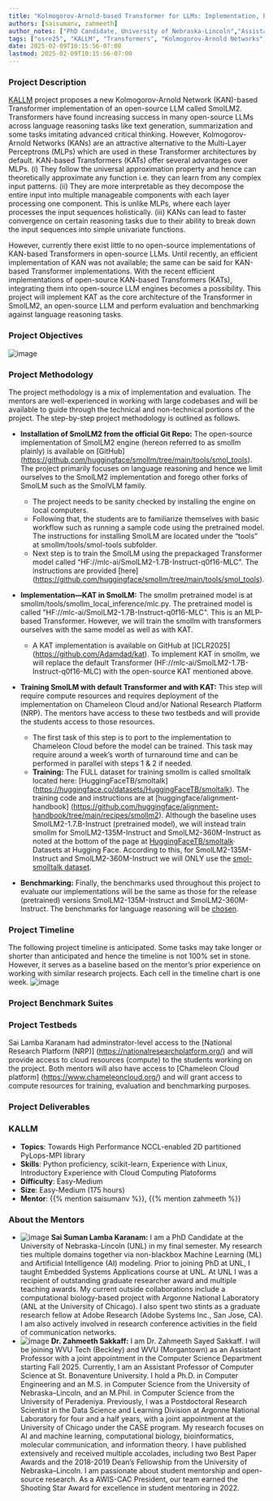 ```yaml
---
title: "Kolmogorov-Arnold-based Transformer for LLMs: Implementation, Evaluation and Benchmarking "
authors: [saisumanv, zahmeeth]
author_notes: ["PhD Candidate, University of Nebraska-Lincoln","Assistant Professor, West Virginia University"]
tags: ["osre25", "KALLM", "Transformers", "Kolmogorov-Arnold Networks", "smollm2"]
date: 2025-02-09T10:15:56-07:00
lastmod: 2025-02-09T10:15:56-07:00
---
```


###  Project Description
<!--- KALLM introduction --->
<!--- importance --->
[KALLM](https://github/saisumanv/KALLM) project proposes a new Kolmogorov-Arnold Network (KAN)-based Transformer implementation of an open-source LLM called SmolLM2. Transformers have found increasing success in many open-source LLMs across language reasoning tasks like text generation, summarization and some tasks imitating advanced critical thinking. However, Kolmogorov-Arnold Networks (KANs) are an attractive alternative to the Multi-Layer Perceptrons (MLPs) which are used in these Transformer architectures by default. KAN-based Transformers (KATs) offer several advantages over MLPs. (i) They follow the universal approximation property and hence can theoretically approximate any function i.e. they can learn from any complex input patterns. (ii) They are more interpretable as they decompose the entire input into multiple manageable components with each layer processing one component. This is unlike MLPs, where each layer processes the input sequences holistically. (iii) KANs can lead to faster convergence on certain reasoning tasks due to their ability to break down the input sequences into simple univariate functions. 

However, currently there exist little to no open-source implementations of KAN-based Transformers in open-source LLMs. Until recently, an efficient implementation of KAN was not available; the same can be said for KAN-based Transformer implementations. With the recent efficient implementations of open-source KAN-based Transformers (KATs), integrating them into open-source LLM engines becomes a possibility.  This project will implement KAT as the core architecture of the Transformer in SmolLM2, an open-source LLM and perform evaluation and benchmarking against language reasoning tasks. 

### Project Objectives
![image](https://github.com/user-attachments/assets/aa4e2fa1-1a33-4511-a76c-2e95e24feee1)


### Project Methodology
The project methodology is a mix of implementation and evaluation. The mentors are well-experienced in working with large codebases and will be available to guide through the technical and non-technical portions of the project. The step-by-step project methodology is outlined as follows. 

- **Installation of SmolLM2 from the official Git Repo:** The open-source implementation of SmolLM2 engine (hereon referred to as smollm plainly) is available on [GitHub] (https://github.com/huggingface/smollm/tree/main/tools/smol_tools). The project primarily focuses on language reasoning and hence we limit ourselves to the SmolLM2 implementation and forego other forks of SmolLM such as the SmolVLM family.
  - The project needs to be sanity checked by installing the engine on local computers.
  - Following that, the students are to familiarize themselves with basic workflow such as running a sample code using the pretrained model. The instructions for installing SmolLM are located under the “tools” at smollm/tools/smol-tools subfolder.
  - Next step is to train the SmolLM using the prepackaged Transformer model called “HF://mlc-ai/SmolLM2-1.7B-Instruct-q0f16-MLC". The instructions are provided [here] (https://github.com/huggingface/smollm/tree/main/tools/smol_tools).

- **Implementation—KAT in SmolLM:** The smollm pretrained model is at smollm/tools/smollm_local_inference/mlc.py. The pretrained model is called "HF://mlc-ai/SmolLM2-1.7B-Instruct-q0f16-MLC". This is an MLP-based Transformer. However, we will train the smollm with transformers ourselves with the same model as well as with KAT.
  - A KAT implementation is available on GitHub at [ICLR2025] (https://github.com/Adamdad/kat). To implement KAT in smollm, we will replace the default Transformer (HF://mlc-ai/SmolLM2-1.7B-Instruct-q0f16-MLC) with the open-source KAT mentioned above.

- **Training SmolLM with default Transformer and with KAT:** This step will require compute resources and requires deployment of the implementation on Chameleon Cloud and/or National Research Platform (NRP). The mentors have access to these two testbeds and will provide the students access to those resources.
  - The first task of this step is to port to the implementation to Chameleon Cloud before the model can be trained. This task may require around a week’s worth of turnaround time and can be performed in parallel with steps 1 & 2 if needed.
  - **Training:** The FULL dataset for training smollm is called smolltalk located here: [HuggingFaceTB/smoltalk] (https://huggingface.co/datasets/HuggingFaceTB/smoltalk). The training code and instructions are at  [huggingface/alignment-handbook] (https://github.com/huggingface/alignment-handbook/tree/main/recipes/smollm2). Although the baseline uses SmolLM2-1.7.B-Instruct (pretrained model), we will instead train smollm for SmolLM2-135M-Instruct and SmolLM2-360M-Instruct as noted at the bottom of the page at [HuggingFaceTB/smoltalk](https://huggingface.co/datasets/HuggingFaceTB/smoltalk)· Datasets at Hugging Face. According to this, for SmolLM2-135M-Instruct and SmolLM2-360M-Instruct we will ONLY use the [smol-smolltalk dataset](https://huggingface.co/datasets/HuggingFaceTB/smol-smoltalk). 

- **Benchmarking:** Finally, the benchmarks used throughout this project to evaluate our implementations will be the same as those for the release (pretrained) versions SmolLM2-135M-Instruct and SmolLM2-360M-Instruct. The benchmarks for language reasoning will be [chosen](https://huggingface.co/spaces/open-llm-leaderboard/open_llm_leaderboard#/).


### Project Timeline
The following project timeline is anticipated. Some tasks may take longer or shorter than anticipated and hence the timeline is not 100% set in stone. However, it serves as a baseline based on the mentor’s prior experience on working with similar research projects. Each cell in the timeline chart is one week.
 ![image](https://github.com/user-attachments/assets/5a91f8fe-fb4c-4844-bff2-75c933e6f73a)


### Project Benchmark Suites

### Project Testbeds 
Sai Lamba Karanam had adminstrator-level access to the [National Research Platform (NRP)] (https://nationalresearchplatform.org/) and will provide access to cloud resources (compute) to the students working on the project. Both mentors will also have access to [Chameleon Cloud platform] (https://www.chameleoncloud.org/) and will grant access to compute resources for training, evaluation and benchmarking purposes.

### Project Deliverables



### KALLM

- **Topics**: Towards High Performance NCCL-enabled 2D partitioned PyLops-MPI library
- **Skills**: Python proficiency, scikit-learn, Experience with Linux, Introductory Experience with Cloud Computing Platoforms
- **Difficulty**: Easy-Medium
- **Size**: Easy-Medium (175 hours)
- **Mentor**: {{% mention saisumanv %}}, {{% mention zahmeeth %}}

### About the Mentors
- ![image](https://github.com/user-attachments/assets/53943012-aa9d-4b3f-8ecd-d6d4dbd73355)
**Sai Suman Lamba Karanam:** I am a PhD Candidate at the University of Nebraska-Lincoln (UNL) in my final semester. My research ties multiple domains together via non-blackbox Machine Learning (ML) and Artificial Intelligence (AI) modeling. Prior to joining PhD at UNL, I taught Embedded Systems Applications course at UNL. At UNL I was a recipient of outstanding graduate researcher award and multiple teaching awards. My current outside collaborations include a computational biology-based project with Argonne National Laboratory (ANL at the University of Chicago). I also spent two stints as a graduate research fellow at Adobe Research (Adobe Systems Inc., San Jose, CA). I am also actively involved in research conference activities in the field of communication networks.
- ![image](https://github.com/user-attachments/assets/b992ad6d-0083-4f4f-9d0b-f37c3e711a1c)
**Dr. Zahmeeth Sakkaff:** I am Dr. Zahmeeth Sayed Sakkaff. I will be joining WVU Tech (Beckley) and WVU (Morgantown) as an Assistant Professor with a joint appointment in the Computer Science Department starting Fall 2025. Currently, I am an Assistant Professor of Computer Science at St. Bonaventure University. I hold a Ph.D. in Computer Engineering and an M.S. in Computer Science from the University of Nebraska–Lincoln, and an M.Phil. in Computer Science from the University of Peradeniya. 
Previously, I was a Postdoctoral Research Scientist in the Data Science and Learning Division at Argonne National Laboratory for four and a half years, with a joint appointment at the University of Chicago under the CASE program. My research focuses on AI and machine learning, computational biology, bioinformatics, molecular communication, and information theory. I have published extensively and received multiple accolades, including two Best Paper Awards and the 2018-2019 Dean’s Fellowship from the University of Nebraska–Lincoln.  I am passionate about student mentorship and open-source research. As a AWIS-CAC President, our team earned the Shooting Star Award for excellence in student mentoring in 2022.


